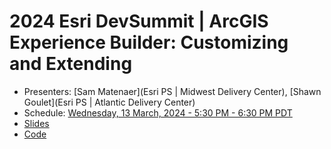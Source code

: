 # 2024 Esri DevSummit | ArcGIS Experience Builder: Customizing and Extending

- Presenters: [Sam Matenaer](Esri PS | Midwest Delivery Center), [Shawn Goulet](Esri PS | Atlantic Delivery Center)
- Schedule: [Wednesday, 13 March, 2024 - 5:30 PM - 6:30 PM PDT](https://devsummit2024.esri.com/flow/esri/24epcdev/deveventportal/page/detailed-agenda/session/1699142487777001xLlM)
- [Slides](https://EsriDevEvents.github.io/arcgis-experience-builder-customizing-extending-ds-2024/slides/)
- [Code](https://EsriDevEvents.github.io/arcgis-experience-builder-customizing-extending-ds-2024/tree/main/code/)